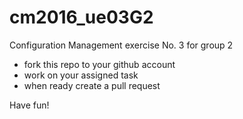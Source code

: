 # cm2016_ue03G2
Configuration Management exercise No. 3 for group 2

* fork this repo to your github account
* work on your assigned task
* when ready create a pull request

Have fun!